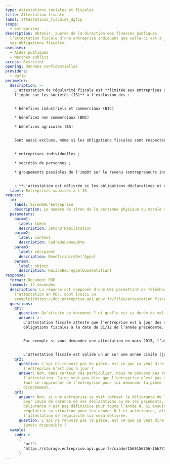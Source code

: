```yaml
---
type: Attestations sociales et fiscales
title: Attestation fiscale
label: attestations_fiscales_dgfip
scope:
  - entreprises
description: Obtenir, auprès de la direction des finances publiques,
  l’attestation fiscale d’une entreprise indiquant que celle-ci est à jour de
  ses obligations fiscales.
usecases:
  - Aides publiques
  - Marchés publics
access: Restreint
opening: Données confidentielles
providers:
  - dgfip
perimeter:
  description: >-
    L'attestation de régularité fiscale est **limitée aux entreprises soumises à
    l'impôt sur les sociétés (IS)** à l'exclusion des :


    * bénéfices industriels et commerciaux (BIC)

    * bénéfices non commerciaux (BNC)

    * bénéfices agricoles (BA)


    Sont aussi exclues, même si les obligations fiscales sont respectées :


    * entreprises individuelles ;

    * sociétés de personnes ;

    * groupements passibles de l'impôt sur le revenu (entrepreneurs individuels).


    ⚠️ **L'attestation est délivrée si les obligations déclaratives et de paiement d'IS et de TVA de la société sont en règles.** Ainsi, les sociétés bénéficiant d’un plan de règlement, redressement, sauvegarde ou conciliation ainsi que les sociétés ayant formulé un recours contentieux assorti d’un sursis de paiement ne peuvent pas se voir délivrer une attestation fiscale.
  label: Entreprises soumises à l'IS
request:
  id:
    label: SirenDeL’Entreprise
    description: Le numéro de siren de la personne physique ou morale recherchée
  parameters:
    param1:
      label: token
      description: JetonD’Habilitation
    param2:
      label: context
      description: CadreDeLaRequête
    param3:
      label: recipient
      description: BénéficiaireDel’Appel
    param4:
      label: object
      description: RaisonDeL’AppelOuIdentifiant
response:
  format: Document PDF
  timeout: 12 secondes
  description: La réponse est composée d'une URL permettant de télécharger
    l'attestation en PDF, dont [voici un
    exemple](https://doc.entreprise.api.gouv.fr/files/attestation_fiscale.pdf).
  questions:
    qr1:
      question: Qu'atteste ce document ? et quelle est sa durée de validité ?
      answer: >-
        L’attestation fiscale atteste que l’entreprise est à jour des ses
        obligations fiscales à la date du 31/12 de l’année précédente.


        Par exemple si vous demandez une attestation en mars 2015, l’attestation fiscale vous indiquera que l’entreprise est à jour de ses obligations fiscale lui incombant au 31/12/2014.


        L’attestation fiscale est valide un an sur une année civile (jusqu’au 31/12/AAAA).
    qr2:
      question: L’api ne renvoie pas de pièce, est ce que ça veut dire que
        l’entreprise n’est pas à jour ?
      answer: Non, dans certain cas particulier, nous ne pouvons pas renvoyer
        l’attestation. Ça ne veut pas dire que l’entreprise n’est pas à jour. Il
        faut se rapprocher de l’entreprise pour lui demander la pièce
        directement.
    qr3:
      answer: Non, si une entreprise se voit refuser la délivrance de l’attestation
        pour cause de carence de ses déclarations ou de ses paiements, cette non
        délivrance n’est pas définitive pour toute l’année N. Si ensuite elle
        régularise sa situation pour les années N-1 et antérieures, alors
        l’attestation de régularité lui sera délivrée.
      question: L’api ne renvoie pas la pièce, est ce que ça veut dire qu’elle ne sera
        jamais disponible ?
  sample:
    code: >
      {
        "url":
        "https://storage.entreprise.api.gouv.fr/siade/1569156756-f6b7779f99fa95cd60dc03c04fcb-attestation_fiscale_dgfip.pdf"
      }
---
```


